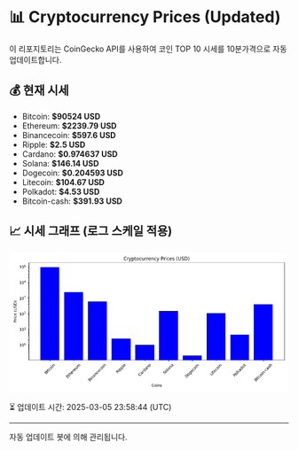 
# 📊 Cryptocurrency Prices (Updated)

이 리포지토리는 CoinGecko API를 사용하여 코인 TOP 10 시세를 10분가격으로 자동 업데이트합니다.

## 💰 현재 시세
- Bitcoin: **$90524 USD**
- Ethereum: **$2239.79 USD**
- Binancecoin: **$597.6 USD**
- Ripple: **$2.5 USD**
- Cardano: **$0.974637 USD**
- Solana: **$146.14 USD**
- Dogecoin: **$0.204593 USD**
- Litecoin: **$104.67 USD**
- Polkadot: **$4.53 USD**
- Bitcoin-cash: **$391.93 USD**

## 📈 시세 그래프 (로그 스케일 적용)
![Crypto Prices](crypto_prices.png)

⏳ 업데이트 시간: 2025-03-05 23:58:44 (UTC)

---
자동 업데이트 봇에 의해 관리됩니다.
